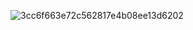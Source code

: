 


![3cc6f663e72c562817e4b08ee13d6202](https://github.com/user-attachments/assets/9f65e353-861a-4c79-b57c-f2eb0a2a71a9)






         
